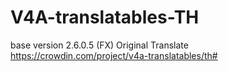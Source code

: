 # V4A-translatables-TH
base version 2.6.0.5 (FX)
Original Translate https://crowdin.com/project/v4a-translatables/th#
